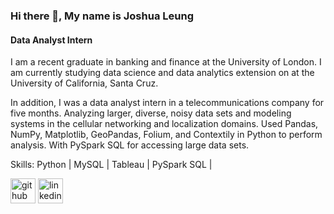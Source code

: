 ### Hi there 👋, My name is Joshua Leung
#### Data Analyst Intern

I am a recent graduate in banking and finance at the University of London. I am currently studying data science and data analytics extension on at the University of California, Santa Cruz.

 In addition, I was a data analyst intern in a telecommunications company for five months. Analyzing larger, diverse, noisy data sets and modeling systems in the cellular networking and localization domains. Used Pandas, NumPy, Matplotlib, GeoPandas, Folium, and Contextily in Python to perform analysis. With PySpark SQL for accessing large data sets. 

Skills: Python | MySQL | Tableau | PySpark SQL |  



[<img src='https://cdn.jsdelivr.net/npm/simple-icons@3.0.1/icons/github.svg' alt='github' height='40'>](https://github.com/jjoshualleung)  [<img src='https://cdn.jsdelivr.net/npm/simple-icons@3.0.1/icons/linkedin.svg' alt='linkedin' height='40'>](https://www.linkedin.com/in/linkedin.com/in/jjoshualleung/)  

